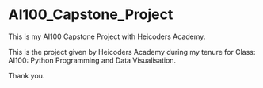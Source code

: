 # AI100_Capstone_Project
This is my AI100 Capstone Project with Heicoders Academy.

This is the project given by Heicoders Academy during my tenure for Class: AI100: Python Programming and Data Visualisation.

Thank you.

